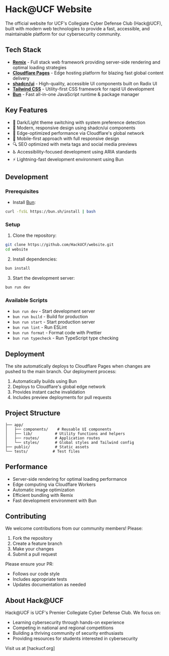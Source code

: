# Hack@UCF Website

The official website for UCF's Collegiate Cyber Defense Club (Hack@UCF), built with modern web technologies to provide a fast, accessible, and maintainable platform for our cybersecurity community.

## Tech Stack

- **[Remix](https://remix.run/)** - Full stack web framework providing server-side rendering and optimal loading strategies
- **[Cloudflare Pages](https://pages.cloudflare.com/)** - Edge hosting platform for blazing fast global content delivery
- **[shadcn/ui](https://ui.shadcn.com/)** - High-quality, accessible UI components built on Radix UI
- **[Tailwind CSS](https://tailwindcss.com/)** - Utility-first CSS framework for rapid UI development
- **[Bun](https://bun.sh/)** - Fast all-in-one JavaScript runtime & package manager

## Key Features

- 🌙 Dark/Light theme switching with system preference detection
- 🎨 Modern, responsive design using shadcn/ui components
- 🚀 Edge-optimized performance via Cloudflare's global network
- 📱 Mobile-first approach with full responsive design
- 🔍 SEO optimized with meta tags and social media previews
- ♿ Accessibility-focused development using ARIA standards
- ⚡ Lightning-fast development environment using Bun

## Development

### Prerequisites

- Install [Bun](https://bun.sh/):

```bash
curl -fsSL https://bun.sh/install | bash
```

### Setup

1. Clone the repository:

```bash
git clone https://github.com/HackUCF/website.git
cd website
```

2. Install dependencies:

```bash
bun install
```

3. Start the development server:

```bash
bun run dev
```

### Available Scripts

- `bun run dev` - Start development server
- `bun run build` - Build for production
- `bun run start` - Start production server
- `bun run lint` - Run ESLint
- `bun run format` - Format code with Prettier
- `bun run typecheck` - Run TypeScript type checking

## Deployment

The site automatically deploys to Cloudflare Pages when changes are pushed to the main branch. Our deployment process:

1. Automatically builds using Bun
2. Deploys to Cloudflare's global edge network
3. Provides instant cache invalidation
4. Includes preview deployments for pull requests

## Project Structure

```
├── app/
│   ├── components/    # Reusable UI components
│   ├── lib/          # Utility functions and helpers
│   ├── routes/       # Application routes
│   └── styles/       # Global styles and Tailwind config
├── public/           # Static assets
└── tests/           # Test files
```

## Performance

- Server-side rendering for optimal loading performance
- Edge computing via Cloudflare Workers
- Automatic image optimization
- Efficient bundling with Remix
- Fast development environment with Bun

## Contributing

We welcome contributions from our community members! Please:

1. Fork the repository
2. Create a feature branch
3. Make your changes
4. Submit a pull request

Please ensure your PR:

- Follows our code style
- Includes appropriate tests
- Updates documentation as needed

## About Hack@UCF

Hack@UCF is UCF's Premier Collegiate Cyber Defense Club. We focus on:

- Learning cybersecurity through hands-on experience
- Competing in national and regional competitions
- Building a thriving community of security enthusiasts
- Providing resources for students interested in cybersecurity

Visit us at [hackucf.org]
